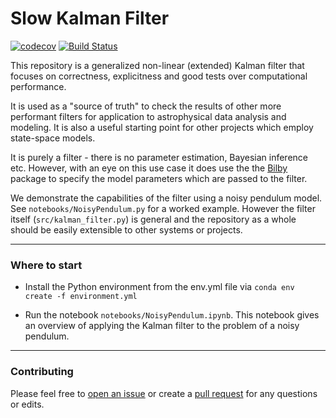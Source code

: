 # Slow Kalman Filter


[![codecov](https://codecov.io/gh/UniMelb-NSGW/SlowKalmanFilter/graph/badge.svg?token=MXT5Y10BX7)](https://codecov.io/gh/UniMelb-NSGW/SlowKalmanFilter) [![Build Status](https://github.com/UniMelb-NSGW/SlowKalmanFilter/actions/workflows/run_test.yml/badge.svg?branch=main)](https://github.com/UniMelb-NSGW/SlowKalmanFilter/actions/workflows/run_test.yml?query=branch%3Amain)

This repository is a generalized non-linear (extended) Kalman filter that focuses on correctness, explicitness and good tests over computational performance.

It is used as a "source of truth" to check the results of other more performant filters for application to astrophysical data analysis and modeling. It is also a useful starting point for other projects which employ state-space models. 

It is purely a filter - there is no parameter estimation, Bayesian inference etc. However, with an eye on this use case it does use the the [Bilby](https://lscsoft.docs.ligo.org/bilby/) package to specify the model parameters which are passed to the filter. 

We demonstrate the capabilities of the filter using a noisy pendulum model. See `notebooks/NoisyPendulum.py` for a worked example. However the filter itself (`src/kalman_filter.py`) is general and the repository as a whole should be easily extensible to other systems or projects.


---

### Where to start

* Install the Python environment from the env.yml file via `conda env create -f environment.yml`

* Run the notebook `notebooks/NoisyPendulum.ipynb`. This notebook gives an overview of applying the Kalman filter to the problem of a noisy pendulum.


---

### Contributing

Please feel free to [open an issue](https://github.com/Melbourne-AstroCode/SlowKalmanFilter/issues) or create a [pull request](https://github.com/Melbourne-AstroCode/SlowKalmanFilter/pulls) for any questions or edits.


